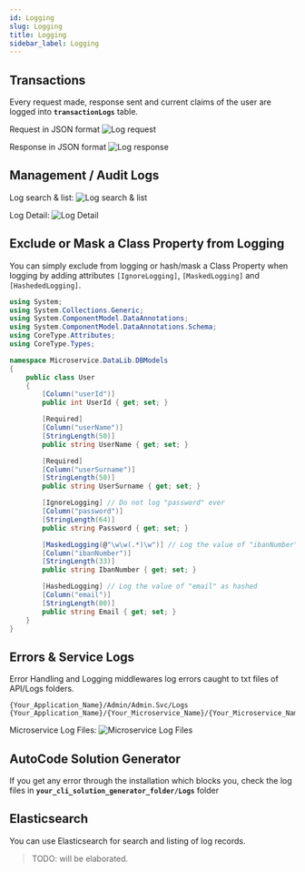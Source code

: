 ```yaml
---
id: Logging
slug: Logging
title: Logging
sidebar_label: Logging
---
```


## Transactions

Every request made, response sent and current claims of the user
are logged into **`transactionLogs`** table.

Request in JSON format
![Log request](https://netcoregenesis.com/images/documentation/log-request.png)

Response in JSON format
![Log response](https://netcoregenesis.com/images/documentation/log-response.png)

## Management / Audit Logs

Log search & list:
![Log search & list](https://netcoregenesis.com/images/documentation/Audit_logs_listing.png)

Log Detail:
![Log Detail](https://netcoregenesis.com/images/documentation/Audit_log_detail.png)

## Exclude or Mask a Class Property from Logging

You can simply exclude from logging or hash/mask a Class Property when logging by adding attributes `[IgnoreLogging]`, `[MaskedLogging]` and `[HashededLogging]`.

```cs
using System;
using System.Collections.Generic;
using System.ComponentModel.DataAnnotations;
using System.ComponentModel.DataAnnotations.Schema;
using CoreType.Attributes;
using CoreType.Types;

namespace Microservice.DataLib.DBModels
{
    public class User
    {
        [Column("userId")]
        public int UserId { get; set; }

        [Required]
        [Column("userName")]
        [StringLength(50)]
        public string UserName { get; set; }

        [Required]
        [Column("userSurname")]
        [StringLength(50)]
        public string UserSurname { get; set; }

        [IgnoreLogging] // Do not log "password" ever
        [Column("password")]
        [StringLength(64)]
        public string Password { get; set; }

        [MaskedLogging(@"\w\w(.*)\w")] // Log the value of "ibanNumber" as masked
        [Column("ibanNumber")]
        [StringLength(33)]
        public string IbanNumber { get; set; }

        [HashedLogging] // Log the value of "email" as hashed
        [Column("email")]
        [StringLength(80)]
        public string Email { get; set; }
    }
}
```

## Errors & Service Logs

Error Handling and Logging middlewares log errors caught to txt files of API/Logs folders.

```
{Your_Application_Name}/Admin/Admin.Svc/Logs
{Your_Application_Name}/{Your_Microservice_Name}/{Your_Microservice_Name}.API/Logs
```

Microservice Log Files:
![Microservice Log Files](https://netcoregenesis.com/images/documentation/Microservice_log_files.png)

## AutoCode Solution Generator

If you get any error through the installation which blocks you, check the log files in **`your_cli_solution_generator_folder/Logs`** folder

## Elasticsearch

You can use Elasticsearch for search and listing of log records.

> TODO: will be elaborated.

